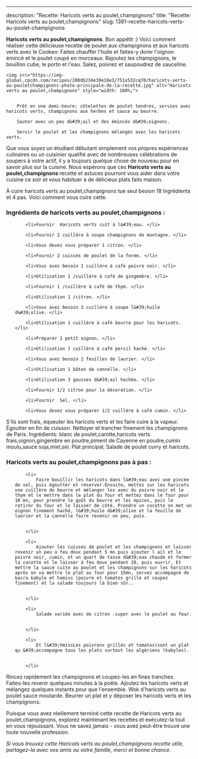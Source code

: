 ---
description: "Recette: Haricots verts au poulet,champignons"
title: "Recette: Haricots verts au poulet,champignons"
slug: 1381-recette-haricots-verts-au-poulet-champignons

<p>
	<strong>Haricots verts au poulet,champignons</strong>. 
	Bon appétit :) Voici comment réaliser cette délicieuse recette de poulet aux champignons et aux haricots verts avec le Cookeo: Faites chauffer l&#39;huile et faites-y dorer l&#39;oignon émincé et le poulet coupé en morceaux. Rajoutez les champignons, le bouillon cube, le porto et l&#39;eau. Salez, poivrez et saupoudrez de sauceline.
</p>
<p>
	
	<img src="https://img-global.cpcdn.com/recipes/208db234e39e18e3/751x532cq70/haricots-verts-au-pouletchampignons-photo-principale-de-la-recette.jpg" alt="Haricots verts au poulet,champignons" style="width: 100%;">
	
	
		Prêt en une demi-heure: côtelettes de poulet tendres, servies avec haricots verts, champignons aux herbes et sauce au beurre.
	
		Sauter avec un peu d&#39;ail et des émincés d&#39;oignons.
	
		Servir le poulet et les champignons mélangés avec les haricots verts.
	
</p>

Que vous soyez un étudiant débutant simplement vos propres expériences culinaires ou un cuisinier qualifié avec de nombreuses célébrations de soupers à votre actif, il y a toujours quelque chose de nouveau pour en savoir plus sur la cuisine. Nous espérons que ces <strong> Haricots verts au poulet,champignons </strong> recette et astuces pourront vous aider dans votre cuisine ce soir et vous habituer à de délicieux plats faits maison.

<!--inarticleads1-->

À cuire haricots verts au poulet,champignons tue seul besion 18 Ingrédients et 4 pas. Voici comment vous cuire cette.

<h3>Ingrédients de haricots verts au poulet,champignons :</h3>

<ol>
	
		<li>Fournir  Haricots verts cuit à l&#39;eau. </li>
	
		<li>Fournir 2 cuillère à soupe champignons de montagne. </li>
	
		<li>Vous devez vous préparer 1 citron. </li>
	
		<li>Fournir 2 cuisses de poulet de la ferme. </li>
	
		<li>Vous avez besoin 1 cuillère à café poivre noir. </li>
	
		<li>Utilisation 1 /cuillère à café de gingembre. </li>
	
		<li>Fournir 1 /cuillère à café de thym. </li>
	
		<li>Utilisation 1 /citron. </li>
	
		<li>Vous avez besoin 3 cuillère à soupe l&#39;huile d&#39;olive. </li>
	
		<li>Utilisation 1 cuillère à café beurre pour les haricots. </li>
	
		<li>Préparer 1 petit oignon. </li>
	
		<li>Utilisation 1 cuillère à café persil haché. </li>
	
		<li>Vous avez besoin 2 feuilles de laurier. </li>
	
		<li>Utilisation 1 bâton de cannelle. </li>
	
		<li>Utilisation 3 gousses d&#39;ail hachée. </li>
	
		<li>Fournir 1/2 citron pour la décoration. </li>
	
		<li>Fournir  Sel. </li>
	
		<li>Vous devez vous préparer 1/2 cuillère à café cumin. </li>
	
</ol>

S&#39;ils sont frais, équeuter les haricots verts et les faire cuire à la vapeur. Égoutter en fin de cuisson. Nettoyer et trancher finement les champignons de Paris. Ingrédients: blanc de poulet,carotte,haricots verts frais,oignon,gingembre en poudre,piment de Cayenne en poudre,cumin moulu,sauce soja,miel,sel. Plat principal; Salade de poulet curry et haricots. 

<!--inarticleads2-->

<h3>Haricots verts au poulet,champignons pas à pas :</h3>

<ol>
	
		<li>
			Faire bouillir les haricots dans l&#39;eau avec une pincée de sel, puis égoutter et réserver.Ensuite, mettez sur les haricots une cuillère de beurre et mélanger les avec du poivre noir et le thym et le mettre dans le plat du four et mettez dans le four pour 10 mn, pour prendre le goût du beurre et les épices, puis le retirer du four et le laisser de côté. Prendre un cocotte on met un oignon finement haché, l&#39;huile d&#39;olive et la feuille de laurier et la cannelle faire revenir un peu, puis.
			
			
		</li>
	
		<li>
			Ajouter les cuisses de poulet et les champignons et laisser revenir un peu a feu doux pendant 5 mn puis ajouter l ail et le poivre noir, cumin, et un quart de tasse d&#39;eau chaude et fermer la cocotte et le laisser à feu doux pendant 20, puis ouvrir, Et mettre la sauce cuite au poulet et les champignons sur les haricots après on va mettre le plat au four pour 15mn, servez accompagné de kasra kabyle et hamiss (poivre et tomates grillé et coupez finement) et la salade toujours là bien sûr..
			
			
		</li>
	
		<li>
			Salade variée avec de citron ،super avec le poulet au four.
			
			
		</li>
	
		<li>
			Et l&#39;hmissLes poivrons grillés et tomates)sont un plat qu &#39;accompagne tous les plats surtout les algériens (kabyles).
			
			
		</li>
	
</ol>

Rincez rapidement les champignons et coupez-les en fines tranches. Faites-les revenir quelques minutes à la poêle. Ajoutez les haricots verts et mélangez quelques instants pour que l&#39;ensemble. Wok d&#39;haricots verts au poulet sauce moutarde. Beurrer un plat et y déposer les haricots verts et les champignons. 

<!--inarticleads1-->

<p>
Puisque vous avez réellement terminé cette recette de Haricots verts au poulet,champignons, explorez maintenant les recettes et exécutez-la tout en vous réjouissant. Vous ne savez jamais - vous avez peut-être trouvé une toute nouvelle profession.
</p>

<p>
<i>Si vous trouvez cette Haricots verts au poulet,champignons recette utile, partagez-la avec vos amis ou votre famille, merci et bonne chance.</i>
</p>
